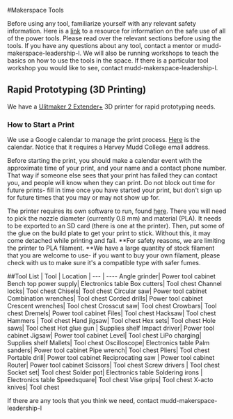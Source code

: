 #Makerspace Tools

Before using any tool, familiarize yourself with any relevant safety information. Here is a [link](http://powertoolinstitute.com/pti-pages/ed-tool-specific.asp) to a resource for information on the safe use of all of the power tools. Please read over the relevant sections before using the tools. If you have any questions about any tool, contact a mentor or mudd-makerspace-leadership-l. We will also be running workshops to teach the basics on how to use the tools in the space. If there is a particular tool workshop you would like to see, contact mudd-makerspace-leadership-l.

## Rapid Prototyping (3D Printing)

We have a [Ulitmaker 2 Extender+](https://ultimaker.com/en/products/ultimaker-2-plus) 3D printer for rapid prototyping needs. 


### How to Start a Print

We use a Google calendar to manage the print process. [Here](
https://calendar.google.com/calendar?cid=Zy5obWMuZWR1X3Z0bGQxNTJqcnA0bGdjbTVhb3I1OTFwb29zQGdyb3VwLmNhbGVuZGFyLmdvb2dsZS5jb20)  is the calendar. Notice that it requires a Harvey Mudd College email address.

Before starting the print, you should make a calendar event with the approximate time of your print, and your name and a contact phone number. That way if someone else sees that your print has failed they can contact you, and people will know when they can print. Do not block out time for future prints- fill in time once you have started your print, but don't sign up for future times that you may or may not show up for.

The printer requires its own software to run, found [here](https://ultimaker.com/en/products/ultimaker-cura-software). There you will need to pick the nozzle diameter (currently 0.8 mm) and material (PLA). It needs to be exported to an SD card (there is one at the printer). Then, put some of the glue on the build plate to get your print to stick. Without this, it may come detached while printing and fail. **For safety reasons, we are limiting the printer to PLA filament. **We have a large quantity of stock filament that you are welcome to use- if you want to buy your own filament, please check with us to make sure it's a compatible type with safer fumes.

##Tool List
| Tool | Location |
--- | ---- 
Angle grinder| Power tool cabinet
Bench top power supply| Electronics table
Box cutters| Tool chest
Channel locks| Tool chest
Chisels| Tool chest
Circular saw| Power tool cabinet
Combination wrenches| Tool chest
Corded drills| Power tool cabinet
Crescent wrenches| Tool chest
Crosscut saw| Tool chest
Crowbars| Tool chest
Dremels| Power tool cabinet
Files| Tool chest
Hacksaw| Tool chest
Hammers | Tool chest
Hand jigsaw| Tool chest
Hex sets| Tool chest
Hole saws| Tool chest
Hot glue gun | Supplies shelf
Impact driver| Power tool cabinet
Jigsaw| Power tool cabinet
Level| Tool chest
LiPo charging| Supplies shelf
Mallets| Tool chest
Oscilloscope| Electronics table
Palm sanders| Power tool cabinet
Pipe wrench| Tool chest
Pliers| Tool chest
Portable drill| Power tool cabinet
Reciprocating saw | Power tool cabinet
Router| Power tool cabinet
Scissors| Tool chest
Screw drivers | Tool chest
Socket set| Tool chest
Solder pot| Electronics table
Soldering irons | Electronics table
Speedsquare| Tool chest
Vise grips| Tool chest
X-acto knives| Tool chest

If there are any tools that you think we need, contact mudd-makerspace-leadership-l

